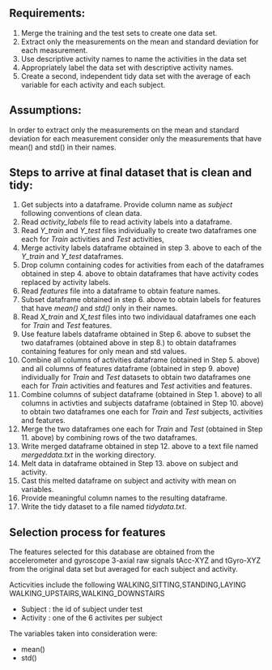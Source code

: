 ## Requirements:
1. Merge the training and the test sets to create one data set.
2. Extract only the measurements on the mean and standard deviation for each measurement. 
3. Use descriptive activity names to name the activities in the data set
4. Appropriately label the data set with descriptive activity names. 
5. Create a second, independent tidy data set with the average of each variable for each activity and each subject.

## Assumptions:
In order to extract only the measurements on the mean and standard deviation for each measurement consider only the measurements that have mean() and std() in their names.

## Steps to arrive at final dataset that is clean and tidy:
1. Get subjects into a dataframe.  Provide column name as _subject_ following conventions of clean data.
2. Read _activity_labels_ file to read activity labels into a dataframe.
3. Read _Y_train_ and _Y_test_ files individually to create two dataframes one each for _Train_ activities and _Test_ activities,
4. Merge activity labels dataframe obtained in step 3. above to each of the _Y_train_ and _Y_test_ dataframes.
5. Drop column containing codes for activities from each of the dataframes obtained in step 4. above to obtain dataframes that have activity codes replaced by activity labels.
6. Read _features_ file into a dataframe to obtain feature names.
7. Subset dataframe obtained in step 6. above to obtain labels for features that have _mean()_ and _std()_ only in their names.
8. Read _X_train_ and _X_test_ files into two individaual dataframes one each for _Train_ and _Test_ features.
9. Use feature labels dataframe obtained in Step 6. above to subset the two  dataframes (obtained above in step 8.) to obtain dataframes containing features for only mean and std values.
10. Combine all columns of activities dataframe (obtained in Step 5. above) and all columns of features dataframe (obtained in step 9. above) individually for _Train_ and _Test_ datasets to obtain two dataframes one each for _Train_ activities and features and _Test_ activities and features.
11. Combine columns of subject dataframe (obtained in Step 1. above) to all columns in activties and subjects dataframe (obtained in Step 10. above) to obtain two dataframes one each for _Train_ and _Test_ subjects, activities and features.
12. Merge the two dataframes one each for _Train_ and _Test_ (obtained in Step 11. above) by combining rows of the two dataframes.
13. Write merged dataframe obtained in step 12. above to a text file named _mergeddata.txt_ in the working directory.
14. Melt data in dataframe obtained in Step 13. above on subject and activity.
15. Cast this melted dataframe on subject and activity with mean on variables.
16. Provide meaningful column names to the resulting dataframe.
17. Write the tidy dataset to a file named _tidydata.txt_.

## Selection process for features
The features selected for this database are obtained from the accelerometer and gyroscope 3-axial raw signals tAcc-XYZ and tGyro-XYZ from the original data set but averaged for each subject and activity.

Acticvities include the following WALKING,SITTING,STANDING,LAYING WALKING_UPSTAIRS,WALKING_DOWNSTAIRS

* Subject : the id of subject under test
* Activity : one of the 6 activites per subject

The variables taken into consideration were:
* mean()
* std()